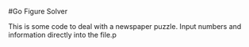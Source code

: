 #Go Figure Solver

This is some code to deal with a newspaper puzzle. Input numbers and information directly into the file.p
